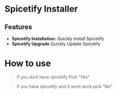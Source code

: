 # Spicetify Installer
## Features
- **Spicetify Installation:** Quickly install Spicetify
- **Spicetify Upgrade** Quickly Update Spicetify      
# How to use 
> if you dont have spicetify Pick "Yes"

> if you have spicetify and it wont work pick "No"
